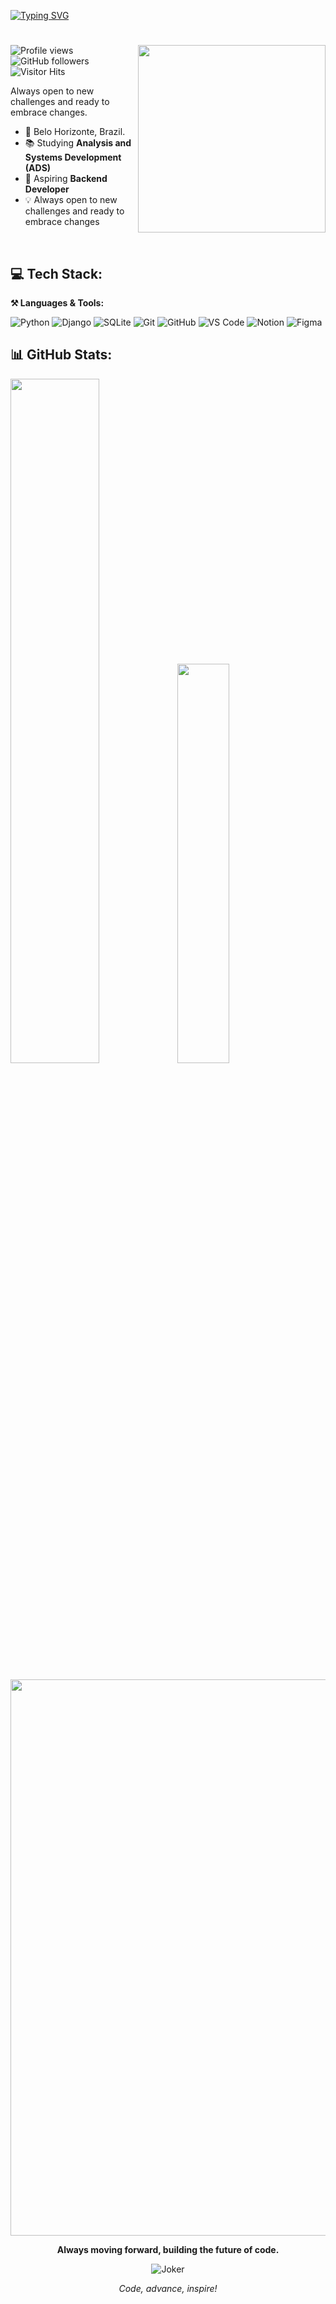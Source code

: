 [![Typing SVG](https://readme-typing-svg.herokuapp.com/?color=ffffff&size=45&center=true&vCenter=true&width=1000&lines=Hello,+I'm+Lucas!+%3A%29;Backend+Developer)](https://git.io/typing-svg)

# 
<img src="https://raw.githubusercontent.com/MicaelliMedeiros/micaellimedeiros/master/image/computer-illustration.png" min-width="300px" max-width="300px" width="300px" align="right">

![Profile views](https://komarev.com/ghpvc/?username=eolkazin&color=000000)  
![GitHub followers](https://img.shields.io/github/followers/eolkazin?label=Follow&style=social)
![Visitor Hits](https://estruyf-github.azurewebsites.net/api/VisitorHit?user=eolkazin&countColor=%232979ff)

Always open to new challenges and ready to embrace changes.

- 📍 Belo Horizonte, Brazil.
- 📚 Studying **Analysis and Systems Development (ADS)**
- 🌱 Aspiring **Backend Developer**  
- 💡 Always open to new challenges and ready to embrace changes  


<br>

## 💻 Tech Stack:

**⚒️ Languages & Tools:**

![Python](https://img.shields.io/badge/Python-%2314357A?style=for-the-badge&logo=python&logoColor=%23FFD43B)
![Django](https://img.shields.io/badge/Django-%232C3E50?style=for-the-badge&logo=django&logoColor=%23FFFFFF)
![SQLite](https://img.shields.io/badge/SQLite-%23007ACC?style=for-the-badge&logo=sqlite&logoColor=%23FFFFFF)
![Git](https://img.shields.io/badge/Git-%23F1502F?style=for-the-badge&logo=git&logoColor=%23FFFFFF)
![GitHub](https://img.shields.io/badge/GitHub-%23181717?style=for-the-badge&logo=github&logoColor=%23FFFFFF)
![VS Code](https://img.shields.io/badge/VS%20Code-%23007ACC?style=for-the-badge&logo=visual-studio-code&logoColor=%23FFFFFF)
![Notion](https://img.shields.io/badge/Notion-%23000000?style=for-the-badge&logo=notion&logoColor=%23FFFFFF)
![Figma](https://img.shields.io/badge/Figma-%23F24E1E?style=for-the-badge&logo=figma&logoColor=%23FFFFFF)




## 📊 GitHub Stats:

<picture><img src="https://github-readme-stats.vercel.app/api?username=eolkazin&show_icons=true&include_all_commits=true&theme=radical&hide_border=true" width="53%" height="53%"/></picture><picture><img src="https://github-readme-stats.vercel.app/api/top-langs/?username=eolkazin&langs_count=8&layout=compact&theme=radical&hide_border=true" width="40.5%" height="40.5%"/></picture>

<picture><img src="https://github-readme-activity-graph.vercel.app/graph?username=eolkazin&theme=redical&hide_border=true" style="width: 890px;"/></picture>


<p align="center">
  <strong>Always moving forward, building the future of code.</strong>
</p>

<p align="center">
  <img src="https://media2.giphy.com/media/v1.Y2lkPTc5MGI3NjExcmt6eW5xOXhjMnc0Z3g1dW8xam01dDloYTdteGYzcGJocmpxa2E3ZyZlcD12MV9pbnRlcm5hbF9naWZfYnlfaWQmY3Q9Zw/RbDKaczqWovIugyJmW/giphy.gif" alt="Joker"/>
</p>

<p align="center">
  <em>Code, advance, inspire!</em>
</p>



